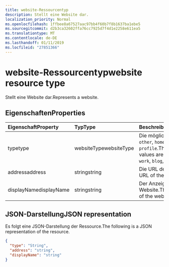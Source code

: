 ```yaml
---
title: website-Ressourcentyp
description: Stellt eine Website dar.
localization_priority: Normal
ms.openlocfilehash: 1ffbee8a67527aac97bb4f60b7f8b1637ba1ebe5
ms.sourcegitcommit: d2b3ca32602ffa76cc7925d7f4d1e2258e611ea5
ms.translationtype: MT
ms.contentlocale: de-DE
ms.lasthandoff: 01/11/2019
ms.locfileid: "27851366"
---
```

# <a name="website-resource-type"></a><span data-ttu-id="df648-103">website-Ressourcentyp</span><span class="sxs-lookup"><span data-stu-id="df648-103">website resource type</span></span>

<span data-ttu-id="df648-104">Stellt eine Website dar.</span><span class="sxs-lookup"><span data-stu-id="df648-104">Represents a website.</span></span>


## <a name="properties"></a><span data-ttu-id="df648-105">Eigenschaften</span><span class="sxs-lookup"><span data-stu-id="df648-105">Properties</span></span>
| <span data-ttu-id="df648-106">Eigenschaft</span><span class="sxs-lookup"><span data-stu-id="df648-106">Property</span></span>     | <span data-ttu-id="df648-107">Typ</span><span class="sxs-lookup"><span data-stu-id="df648-107">Type</span></span>   |<span data-ttu-id="df648-108">Beschreibung</span><span class="sxs-lookup"><span data-stu-id="df648-108">Description</span></span>|
|:---------------|:--------|:----------|
|<span data-ttu-id="df648-109">type</span><span class="sxs-lookup"><span data-stu-id="df648-109">type</span></span>|<span data-ttu-id="df648-110">websiteType</span><span class="sxs-lookup"><span data-stu-id="df648-110">websiteType</span></span>| <span data-ttu-id="df648-111">Die möglichen Werte sind: `other`, `home`, `work`, `blog`, `profile`.</span><span class="sxs-lookup"><span data-stu-id="df648-111">The possible values are: `other`, `home`, `work`, `blog`, `profile`.</span></span>|
|<span data-ttu-id="df648-112">address</span><span class="sxs-lookup"><span data-stu-id="df648-112">address</span></span>|<span data-ttu-id="df648-113">string</span><span class="sxs-lookup"><span data-stu-id="df648-113">string</span></span>|<span data-ttu-id="df648-114">Die URL der Website.</span><span class="sxs-lookup"><span data-stu-id="df648-114">The URL of the website.</span></span>|
|<span data-ttu-id="df648-115">displayName</span><span class="sxs-lookup"><span data-stu-id="df648-115">displayName</span></span>|<span data-ttu-id="df648-116">string</span><span class="sxs-lookup"><span data-stu-id="df648-116">string</span></span>|<span data-ttu-id="df648-117">Der Anzeigename der Website.</span><span class="sxs-lookup"><span data-stu-id="df648-117">The display name of the web site.</span></span>|

## <a name="json-representation"></a><span data-ttu-id="df648-118">JSON-Darstellung</span><span class="sxs-lookup"><span data-stu-id="df648-118">JSON representation</span></span>

<span data-ttu-id="df648-119">Es folgt eine JSON-Darstellung der Ressource.</span><span class="sxs-lookup"><span data-stu-id="df648-119">The following is a JSON representation of the resource.</span></span>

<!-- {
  "blockType": "resource",
  "optionalProperties": [

  ],
  "@odata.type": "microsoft.graph.website"
}-->

```json
{
  "type": "String",
  "address": "string",
  "displayName": "string"
}

```

<!-- uuid: 8fcb5dbc-d5aa-4681-8e31-b001d5168d79
2015-10-25 14:57:30 UTC -->
<!-- {
  "type": "#page.annotation",
  "description": "webSite resource",
  "keywords": "",
  "section": "documentation",
  "tocPath": ""
}-->
